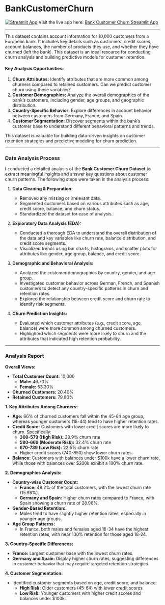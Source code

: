 # BankCustomerChurn
[![Streamlit App](https://img.shields.io/badge/Streamlit-App-blue)](https://bankcustomerchurn-hgvmdjfmqywmitqpz7iywy.streamlit.app/)
Visit the live app here: [Bank Customer Churn Streamlit App](https://bankcustomerchurn-hgvmdjfmqywmitqpz7iywy.streamlit.app/)

---
This dataset contains account information for 10,000 customers from a European bank. It includes key details such as customers' credit scores, account balances, the number of products they use, and whether they have churned (left the bank). This dataset is an ideal resource for conducting churn analysis and building predictive models for customer retention.

#### Key Analysis Opportunities:
1. **Churn Attributes:** Identify attributes that are more common among churners compared to retained customers. Can we predict customer churn using these variables?
2. **Customer Demographics:** Analyze the overall demographics of the bank’s customers, including gender, age groups, and geographic distribution.
3. **Country-Specific Behavior:** Explore differences in account behavior between customers from Germany, France, and Spain.
4. **Customer Segmentation:** Discover segments within the bank’s customer base to understand different behavioral patterns and trends.

This dataset is valuable for building data-driven insights on customer retention strategies and predictive modeling for churn prediction.

---

### Data Analysis Process

I conducted a detailed analysis of the **Bank Customer Churn Dataset** to extract meaningful insights and answer key questions about customer churn patterns. The following steps were taken in the analysis process:

1. **Data Cleaning & Preparation:**
   - Removed any missing or irrelevant data.
   - Segmented customers based on various attributes such as age, credit score, balance, and churn status.
   - Standardized the dataset for ease of analysis.

2. **Exploratory Data Analysis (EDA):**
   - Conducted a thorough EDA to understand the overall distribution of the data and key variables like churn rate, balance distribution, and credit score segments.
   - Visualized trends using bar charts, histograms, and scatter plots for attributes like gender, age group, balance, and credit score.

3. **Demographic and Behavioral Analysis:**
   - Analyzed the customer demographics by country, gender, and age group.
   - Investigated customer behavior across German, French, and Spanish customers to detect any country-specific patterns in churn and retention rates.
   - Explored the relationship between credit score and churn rate to identify risk segments.

4. **Churn Prediction Insights:**
   - Evaluated which customer attributes (e.g., credit score, age, balance) were more common among churned customers.
   - Highlighted which segments were more likely to churn and the attributes that indicated high retention probability.

---

### Analysis Report

**Overall Views:**
- **Total Customer Count:** 10,000
  - **Male:** 46.70%
  - **Female:** 53.30%
- **Churned Customers:** 20.40%
- **Retained Customers:** 79.60%

**1. Key Attributes Among Churners:**
- **Age:** 66% of churned customers fall within the 45-64 age group, whereas younger customers (18-44) tend to have higher retention rates.
- **Credit Score:** Customers with lower credit scores are more likely to churn. Specifically:
  - **300-579 (High Risk):** 28.9% churn rate
  - **580-669 (Moderate Risk):** 32.4% churn rate
  - **670-739 (Low Risk):** 22.5% churn rate
  - Higher credit scores (740-850) show lower churn rates.
- **Balance:** Customers with balances under $100k have a lower churn rate, while those with balances over $200k exhibit a 100% churn rate.

**2. Demographics Analysis:**
- **Country-wise Customer Count:**
  - **France:** 48.2% of the total customers, with the lowest churn rate (15.98%).
  - **Germany and Spain:** Higher churn rates compared to France, with Spain showing a churn rate of 28.96%.
- **Gender-Based Retention:**
  - Males tend to have slightly higher retention rates, especially in younger age groups.
- **Age Group Patterns:**
  - In France, both males and females aged 18-34 have the highest retention rates, with near 100% retention for those aged 18-24.

**3. Country-Specific Differences:**
- **France:** Largest customer base with the lowest churn rates.
- **Germany and Spain:** Display higher churn rates, suggesting differences in customer behavior that may require targeted retention strategies.

**4. Customer Segmentation:**
- Identified customer segments based on age, credit score, and balance:
  - **High Risk:** Older customers (45-64) with lower credit scores.
  - **Low Risk:** Younger customers with higher credit scores and balances under $100k.
